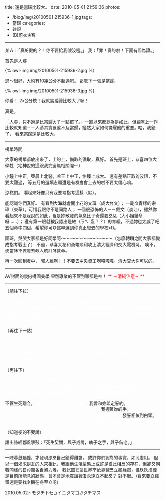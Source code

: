 title: 還是當歸比較大。
date: 2010-05-01 21:59:36
photos:
- /blog/img/20100501-215936-1.jpg
tags:
- 當歸
categories:
- 雜記
- (B)蔚衣俠客
---

某Ａ：「真的假的？！你不要給我唬洨喔。」
我：「靠！真的啦！下面有圖為證。」

<!-- more -->

首先是人蔘

{% owl-img img/20100501-215936-2.jpg %}

恩～很好，大約有10幾公分不超過吧。
那麼下一張是當歸，

{% owl-img img/20100501-215936-3.jpg %}

你看！
2x公分欸！我就說當歸比較大了呀！

真是。

「人蔘，只不過是比當歸大了一點罷了。」一直以來都認為是如此，但實際上一作比較就知道－－人蔘其實遠遠不及當歸，縱然大家如何誇耀他的重要。哈，我錯了，
看來當歸還是比較大。

----

榜單時間

大家的榜單都放出來了，上的上，備取的備取，真好。
首先是班上，恭喜四位大學牲（宅神說的這跟我完全無相關喔～）

小鐘上中正，亞晨上北醫，冷王上中正，怡臻上成大。
還有差點正取的波妞，不要太難過，
等五月的選填志願還是有機會會上去的啦不要太傷心唷。

涼糕們。
看起來好像只有我要考指考這樣（默）。

能認識你們真好。
有看到大海就會開小花的文瑋（成大台文）；
一副文青樣的宗璋（東華），可惜我跟你不是同路人；
一個很恐怖的人－－叙文（淡江），雖然你看起來不是我說的如此，但是妳散發的氣息比子奇還要兇惡（大小姐饒命呀......）；
還有第一眼就被我認出是紬（ㄎㄟˊ盎？？）的育綾，不過妳也太威了吧五個命中四個，希望你可以儘早選到你真正想去的學校=D。

團班，哭哭大家都是好同學阿～～～～～～～～～～～～（怎麼轉瞬之間大家都變成指考戰士了）
不過，恭喜大花和勇竣順利攻上清大經濟和交大電機呵。
噢不，
便當妹不要跑去政大統計呀救命。

再一次回到板中，
郭人維啊！！不要去中央資工啊嘎嘎嘎。清大交大你可以的。

----

AV封面的幾何構圖美學
果然專業的不管到哪都是神！
<span style="color: red;">** －清純注意－ **</span>

----

（請往下拉）

<span style="color: white;">對我來說，
人生只是不斷的複製貼上複製貼上，
模仿、模仿、再模仿，
我不懂如何生存，
在這個社會只是一具裹尸罷了。
我只是沒有自信的小鬼，
無論是當時，
還是現在，
等意識到了才覺得後悔，
就算已經知曉未來的結局，
或許那個時候，
這只右手應該輕輕放在妳額尖。</span>

（再往下一點）

<span style="color: white;">我不懂如何哭，
如何笑，
僅能用簡單的字句去回憶，
逐漸晴朗的天空，
雨後妳不在的空桌。
我將妳的世界從我的生活中強自剝離，
來到藍色的叢林，
在不見妳的三年，
我知道妳已經不會再看我一眼，
也不再有機會回到過去，
但我不會忘記，
妳左手害怕受傷的瑟縮感。</span>

（再往下）

<span style="color: white;">當時的回憶多美好，
現在妳還是會嘲笑我這渣渣吧？
在板中，
曾經暗戀過的，
曾經喜歡過的，
卻都不及與妳短暫的過去，
到現在還是覺得很甜蜜唷，
只可惜，
這只是一場悲傷的女孩和歡樂的男孩的故事。
這裡已經到了他的終章。</span>

不管生死離合，
<span style="color: white;">我卻頭也不回地拋棄了妳，</span>
我曾和妳盟定誓約。
<span style="color: white;">我們之間不存在這些誓言，如同萍水相逢，我即是我，妳也是妳，</span>
我握著妳的手，
<span style="color: white;">感受到了征夫的無奈，我的手依然懸著。啊，還是換來妳的不諒解就好了，</span>
發誓相依到白頭。
<span style="color: white;">我也在心中暗自留下妳能幸福的訊息，但是是在遙遠的兩地靜靜看著妳。</span>

（知道梗的不要說）

語出詩經邶風擊鼓：「死生契闊，與子成說，執子之手，與子偕老。」

----

一陣暮鼓晨鐘，才發現原來自己錯得離譜，
或許你們認為的事實，如同虛幻。
但以一個渴求朋友的人來相比，我跟他生活型態上或許是彼此相反的存在，但卻又朝著同樣的目的而各自努力著。
我試圖在這世界不依靠鹽巴立起雞蛋，但跌跌撞撞是目前所能見的狀態，會不會是地震讓雞蛋永遠立不起來？
對不起。（看來要立雞蛋還是要找企鵝在冬至立吧）

2010.05.02トモタチトセカイニタマゴガタチマス